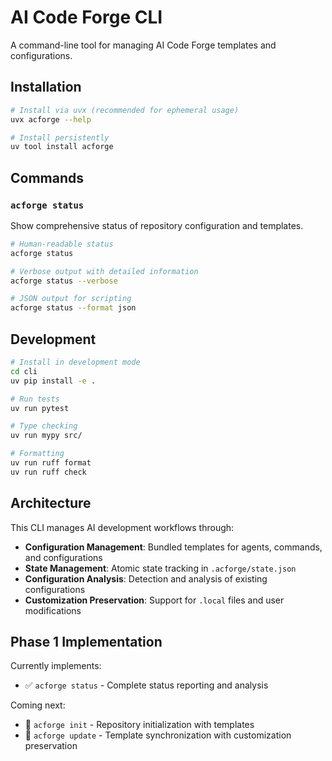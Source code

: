 # AI Code Forge CLI

A command-line tool for managing AI Code Forge templates and configurations.

## Installation

```bash
# Install via uvx (recommended for ephemeral usage)
uvx acforge --help

# Install persistently
uv tool install acforge
```

## Commands

### `acforge status`

Show comprehensive status of repository configuration and templates.

```bash
# Human-readable status
acforge status

# Verbose output with detailed information
acforge status --verbose

# JSON output for scripting
acforge status --format json
```

## Development

```bash
# Install in development mode
cd cli
uv pip install -e .

# Run tests
uv run pytest

# Type checking
uv run mypy src/

# Formatting
uv run ruff format
uv run ruff check
```

## Architecture

This CLI manages AI development workflows through:

- **Configuration Management**: Bundled templates for agents, commands, and configurations
- **State Management**: Atomic state tracking in `.acforge/state.json`  
- **Configuration Analysis**: Detection and analysis of existing configurations
- **Customization Preservation**: Support for `.local` files and user modifications

## Phase 1 Implementation

Currently implements:
- ✅ `acforge status` - Complete status reporting and analysis

Coming next:
- 🚧 `acforge init` - Repository initialization with templates
- 🚧 `acforge update` - Template synchronization with customization preservation